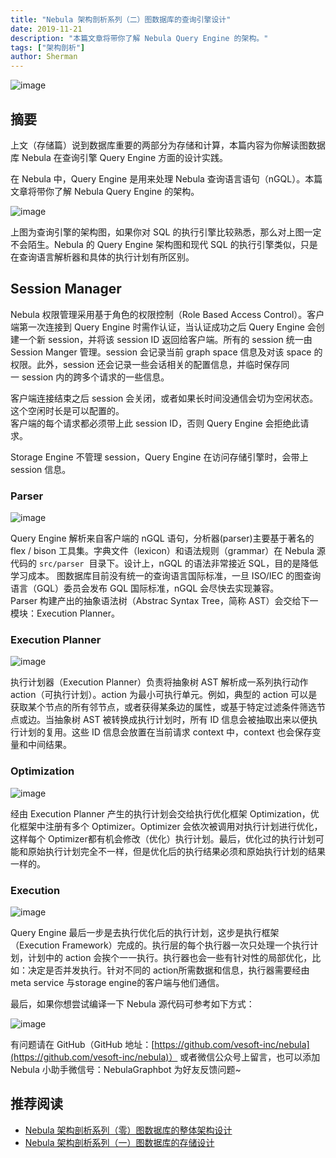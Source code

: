 ```yaml
---
title: "Nebula 架构剖析系列（二）图数据库的查询引擎设计"
date: 2019-11-21
description: "本篇文章将带你了解 Nebula Query Engine 的架构。"
tags: ["架构剖析"]
author: Sherman
---
```


![image](https://nebula-blog.azureedge.net/nebula-blog/Architecture0201.png)

## 摘要
上文（存储篇）说到数据库重要的两部分为存储和计算，本篇内容为你解读图数据库 Nebula 在查询引擎 Query Engine 方面的设计实践。

在 Nebula 中，Query Engine 是用来处理 Nebula 查询语言语句（nGQL）。本篇文章将带你了解 Nebula Query Engine 的架构。

![image](https://nebula-blog.azureedge.net/nebula-blog/Architecture0202.png)

上图为查询引擎的架构图，如果你对 SQL 的执行引擎比较熟悉，那么对上图一定不会陌生。Nebula 的 Query Engine 架构图和现代 SQL 的执行引擎类似，只是在查询语言解析器和具体的执行计划有所区别。

## Session Manager

Nebula 权限管理采用基于角色的权限控制（Role Based Access Control）。客户端第一次连接到 Query Engine 时需作认证，当认证成功之后 Query Engine 会创建一个新 session，并将该 session ID 返回给客户端。所有的 session 统一由 Session Manger 管理。session 会记录当前 graph space 信息及对该 space 的权限。此外，session 还会记录一些会话相关的配置信息，并临时保存同一 session 内的跨多个请求的一些信息。

客户端连接结束之后 session 会关闭，或者如果长时间没通信会切为空闲状态。这个空闲时长是可以配置的。<br />客户端的每个请求都必须带上此 session ID，否则 Query Engine 会拒绝此请求。

Storage Engine 不管理 session，Query Engine 在访问存储引擎时，会带上 session 信息。

### Parser

![image](https://nebula-blog.azureedge.net/nebula-blog/Architecture0203.png)

Query Engine 解析来自客户端的 nGQL 语句，分析器(parser)主要基于著名的 flex / bison 工具集。字典文件（lexicon）和语法规则（grammar）在 Nebula 源代码的 `src/parser`  目录下。设计上，nGQL 的语法非常接近 SQL，目的是降低学习成本。 图数据库目前没有统一的查询语言国际标准，一旦 ISO/IEC 的图查询语言（GQL）委员会发布 GQL 国际标准，nGQL 会尽快去实现兼容。<br />Parser 构建产出的抽象语法树（Abstrac Syntax Tree，简称 AST）会交给下一模块：Execution Planner。

### Execution Planner

![image](https://nebula-blog.azureedge.net/nebula-blog/Architecture0204.png)

执行计划器（Execution Planner）负责将抽象树 AST 解析成一系列执行动作 action（可执行计划）。action 为最小可执行单元。例如，典型的 action 可以是获取某个节点的所有邻节点，或者获得某条边的属性，或基于特定过滤条件筛选节点或边。当抽象树 AST 被转换成执行计划时，所有 ID 信息会被抽取出来以便执行计划的复用。这些 ID 信息会放置在当前请求 context 中，context 也会保存变量和中间结果。

### Optimization

![image](https://nebula-blog.azureedge.net/nebula-blog/Architecture0205.png)

经由 Execution Planner 产生的执行计划会交给执行优化框架 Optimization，优化框架中注册有多个 Optimizer。Optimizer 会依次被调用对执行计划进行优化，这样每个 Optimizer都有机会修改（优化）执行计划。最后，优化过的执行计划可能和原始执行计划完全不一样，但是优化后的执行结果必须和原始执行计划的结果一样的。

### Execution

![image](https://nebula-blog.azureedge.net/nebula-blog/Architecture0206.png)

Query Engine 最后一步是去执行优化后的执行计划，这步是执行框架（Execution Framework）完成的。执行层的每个执行器一次只处理一个执行计划，计划中的 action 会挨个一一执行。执行器也会一些有针对性的局部优化，比如：决定是否并发执行。针对不同的 action所需数据和信息，执行器需要经由 meta service 与storage engine的客户端与他们通信。

最后，如果你想尝试编译一下 Nebula 源代码可参考如下方式：

![image](https://nebula-blog.azureedge.net/nebula-blog/Architecture0207.png)

有问题请在 GitHub（GitHub 地址：[https://github.com/vesoft-inc/nebula](https://github.com/vesoft-inc/nebula)） 或者微信公众号上留言，也可以添加 Nebula 小助手微信号：NebulaGraphbot 为好友反馈问题~

## 推荐阅读

- [Nebula 架构剖析系列（零）图数据库的整体架构设计](https://nebula-graph.io/cn/posts/nebula-graph-architecture-overview/)
- [Nebula 架构剖析系列（一）图数据库的存储设计](https://nebula-graph.io/cn/posts/nebula-graph-storage-engine-overview/)

